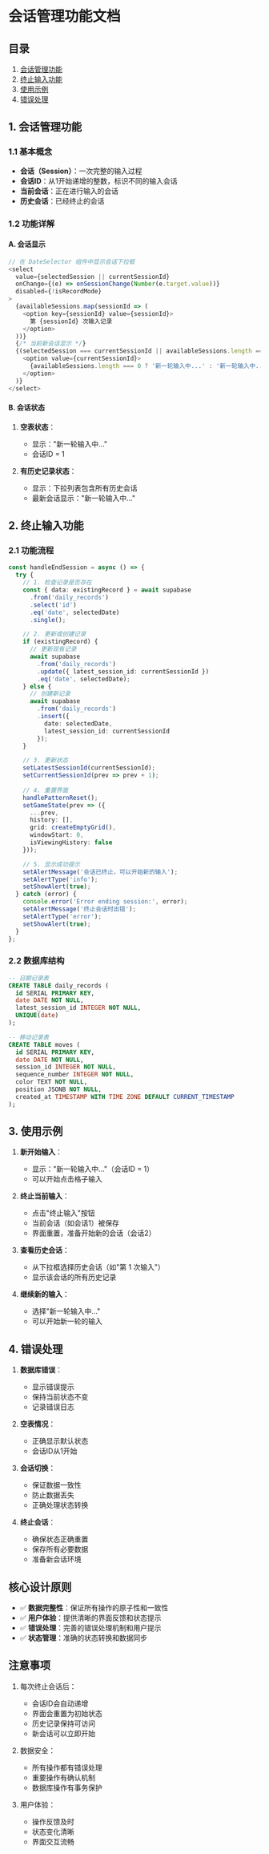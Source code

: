 # 会话管理功能文档

## 目录
1. [会话管理功能](#1-会话管理功能)
2. [终止输入功能](#2-终止输入功能)
3. [使用示例](#3-使用示例)
4. [错误处理](#4-错误处理)

## 1. 会话管理功能

### 1.1 基本概念
- **会话（Session）**：一次完整的输入过程
- **会话ID**：从1开始递增的整数，标识不同的输入会话
- **当前会话**：正在进行输入的会话
- **历史会话**：已经终止的会话

### 1.2 功能详解

#### A. 会话显示
```typescript
// 在 DateSelector 组件中显示会话下拉框
<select
  value={selectedSession || currentSessionId}
  onChange={(e) => onSessionChange(Number(e.target.value))}
  disabled={!isRecordMode}
>
  {availableSessions.map(sessionId => (
    <option key={sessionId} value={sessionId}>
      第 {sessionId} 次输入记录
    </option>
  ))}
  {/* 当前新会话显示 */}
  {(selectedSession === currentSessionId || availableSessions.length === 0) && (
    <option value={currentSessionId}>
      {availableSessions.length === 0 ? '新一轮输入中...' : '新一轮输入中...'}
    </option>
  )}
</select>
```

#### B. 会话状态
1. **空表状态**：
   - 显示："新一轮输入中..."
   - 会话ID = 1

2. **有历史记录状态**：
   - 显示：下拉列表包含所有历史会话
   - 最新会话显示："新一轮输入中..."

## 2. 终止输入功能

### 2.1 功能流程

```typescript
const handleEndSession = async () => {
  try {
    // 1. 检查记录是否存在
    const { data: existingRecord } = await supabase
      .from('daily_records')
      .select('id')
      .eq('date', selectedDate)
      .single();

    // 2. 更新或创建记录
    if (existingRecord) {
      // 更新现有记录
      await supabase
        .from('daily_records')
        .update({ latest_session_id: currentSessionId })
        .eq('date', selectedDate);
    } else {
      // 创建新记录
      await supabase
        .from('daily_records')
        .insert({
          date: selectedDate,
          latest_session_id: currentSessionId
        });
    }

    // 3. 更新状态
    setLatestSessionId(currentSessionId);
    setCurrentSessionId(prev => prev + 1);
    
    // 4. 重置界面
    handlePatternReset();
    setGameState(prev => ({
      ...prev,
      history: [],
      grid: createEmptyGrid(),
      windowStart: 0,
      isViewingHistory: false
    }));

    // 5. 显示成功提示
    setAlertMessage('会话已终止，可以开始新的输入');
    setAlertType('info');
    setShowAlert(true);
  } catch (error) {
    console.error('Error ending session:', error);
    setAlertMessage('终止会话时出错');
    setAlertType('error');
    setShowAlert(true);
  }
};
```

### 2.2 数据库结构
```sql
-- 日期记录表
CREATE TABLE daily_records (
  id SERIAL PRIMARY KEY,
  date DATE NOT NULL,
  latest_session_id INTEGER NOT NULL,
  UNIQUE(date)
);

-- 移动记录表
CREATE TABLE moves (
  id SERIAL PRIMARY KEY,
  date DATE NOT NULL,
  session_id INTEGER NOT NULL,
  sequence_number INTEGER NOT NULL,
  color TEXT NOT NULL,
  position JSONB NOT NULL,
  created_at TIMESTAMP WITH TIME ZONE DEFAULT CURRENT_TIMESTAMP
);
```

## 3. 使用示例

1. **新开始输入**：
   - 显示："新一轮输入中..."（会话ID = 1）
   - 可以开始点击格子输入

2. **终止当前输入**：
   - 点击"终止输入"按钮
   - 当前会话（如会话1）被保存
   - 界面重置，准备开始新的会话（会话2）

3. **查看历史会话**：
   - 从下拉框选择历史会话（如"第 1 次输入"）
   - 显示该会话的所有历史记录

4. **继续新的输入**：
   - 选择"新一轮输入中..."
   - 可以开始新一轮的输入

## 4. 错误处理

1. **数据库错误**：
   - 显示错误提示
   - 保持当前状态不变
   - 记录错误日志

2. **空表情况**：
   - 正确显示默认状态
   - 会话ID从1开始

3. **会话切换**：
   - 保证数据一致性
   - 防止数据丢失
   - 正确处理状态转换

4. **终止会话**：
   - 确保状态正确重置
   - 保存所有必要数据
   - 准备新会话环境

## 核心设计原则

- ✅ **数据完整性**：保证所有操作的原子性和一致性
- ✅ **用户体验**：提供清晰的界面反馈和状态提示
- ✅ **错误处理**：完善的错误处理机制和用户提示
- ✅ **状态管理**：准确的状态转换和数据同步

## 注意事项

1. 每次终止会话后：
   - 会话ID会自动递增
   - 界面会重置为初始状态
   - 历史记录保持可访问
   - 新会话可以立即开始

2. 数据安全：
   - 所有操作都有错误处理
   - 重要操作有确认机制
   - 数据库操作有事务保护

3. 用户体验：
   - 操作反馈及时
   - 状态变化清晰
   - 界面交互流畅
